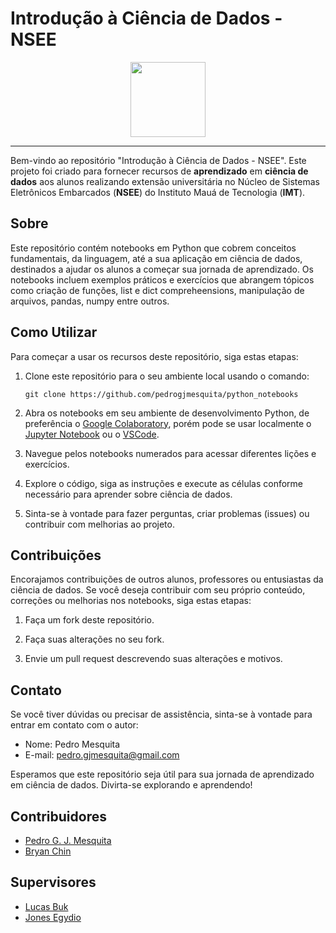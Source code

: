 # Introdução à Ciência de Dados - NSEE
<p align="center">
  <img src="https://nsee.maua.br/wp-content/uploads/2023/05/logo_nsee_white.svg",width=200, height=120/>
</p>

___

Bem-vindo ao repositório "Introdução à Ciência de Dados - NSEE". Este projeto foi criado para fornecer recursos de **aprendizado** em **ciência de dados** aos alunos realizando extensão universitária no Núcleo de Sistemas Eletrônicos Embarcados (**NSEE**) do Instituto Mauá de Tecnologia (**IMT**).

## Sobre

Este repositório contém notebooks em Python que cobrem conceitos fundamentais, da linguagem, até a sua aplicação em ciência de dados, destinados a ajudar os alunos a começar sua jornada de aprendizado. Os notebooks incluem exemplos práticos e exercícios que abrangem tópicos como criação de funções, list e dict compreheensions, manipulação de arquivos, pandas, numpy entre outros.

## Como Utilizar

Para começar a usar os recursos deste repositório, siga estas etapas:

1. Clone este repositório para o seu ambiente local usando o comando:

    ```git clone https://github.com/pedrogjmesquita/python_notebooks```


2. Abra os notebooks em seu ambiente de desenvolvimento Python, de preferência o [Google Colaboratory](https://research.google.com/colaboratory/), porém pode se usar localmente o [Jupyter Notebook](https://jupyter.org/) ou o [VSCode](https://code.visualstudio.com/).

3. Navegue pelos notebooks numerados para acessar diferentes lições e exercícios.

4. Explore o código, siga as instruções e execute as células conforme necessário para aprender sobre ciência de dados.

5. Sinta-se à vontade para fazer perguntas, criar problemas (issues) ou contribuir com melhorias ao projeto.

## Contribuições

Encorajamos contribuições de outros alunos, professores ou entusiastas da ciência de dados. Se você deseja contribuir com seu próprio conteúdo, correções ou melhorias nos notebooks, siga estas etapas:

1. Faça um fork deste repositório.

2. Faça suas alterações no seu fork.

3. Envie um pull request descrevendo suas alterações e motivos.

## Contato

Se você tiver dúvidas ou precisar de assistência, sinta-se à vontade para entrar em contato com o autor:

- Nome: Pedro Mesquita
- E-mail: pedro.gjmesquita@gmail.com

Esperamos que este repositório seja útil para sua jornada de aprendizado em ciência de dados. Divirta-se explorando e aprendendo!

## Contribuidores

 - [Pedro G. J. Mesquita ](https://github.com/pedrogjmesquita)
 - [Bryan Chin](https://github.com/LORDCHIN)

 ## Supervisores

 - [Lucas Buk](https://github.com/Lucas-Buk)
 - [Jones Egydio](https://github.com/jegydio)


